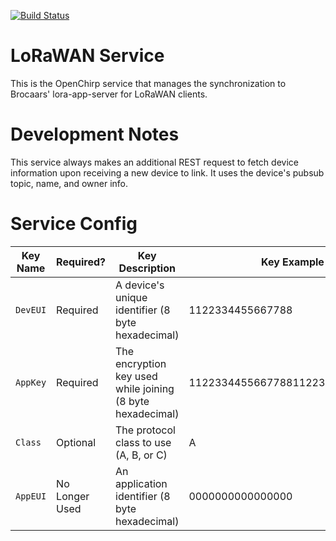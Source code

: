 [![Build Status](https://travis-ci.org/OpenChirp/lorawan-service.svg?branch=master)](https://travis-ci.org/OpenChirp/lorawan-service)

# LoRaWAN Service
This is the OpenChirp service that manages the synchronization to Brocaars' lora-app-server
for LoRaWAN clients.

# Development Notes
This service always makes an additional REST request to fetch device information
upon receiving a new device to link.
It uses the device's pubsub topic, name, and owner info.

# Service Config

| Key Name | Required? | Key Description | Key Example |
| -------- | --------- | --------------- | ----------- |
| `DevEUI` | Required  | A device's unique identifier (8 byte hexadecimal) | 1122334455667788
| `AppKey` | Required  | The encryption key used while joining (8 byte hexadecimal) | 11223344556677881122334455667788
| `Class`  | Optional  | The protocol class to use (A, B, or C) | A
| `AppEUI` | No Longer Used | An application identifier (8 byte hexadecimal) | 0000000000000000
